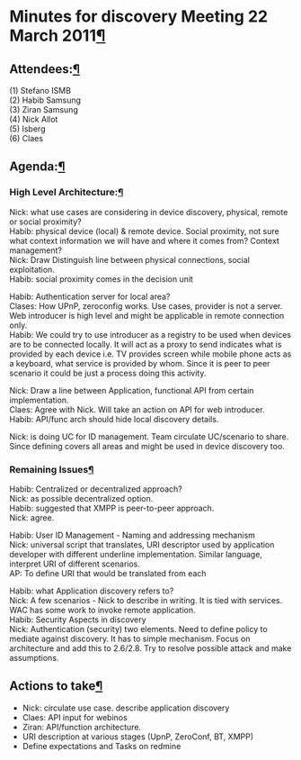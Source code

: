Minutes for discovery Meeting 22 March 2011[¶](#Minutes-for-discovery-Meeting-22-March-2011)
============================================================================================

Attendees:[¶](#Attendees)
-------------------------

\(1) Stefano ISMB\
(2) Habib Samsung\
(3) Ziran Samsung\
(4) Nick Allot\
(5) Isberg\
(6) Claes

Agenda:[¶](#Agenda)
-------------------

### High Level Architecture:[¶](#High-Level-Architecture)

Nick: what use cases are considering in device discovery, physical,
remote or social proximity?\
Habib: physical device (local) & remote device. Social proximity, not
sure what context information we will have and where it comes from?
Context management?\
Nick: Draw Distinguish line between physical connections, social
exploitation.\
Habib: social proximity comes in the decision unit

Habib: Authentication server for local area?\
Clases: How UPnP, zeroconfig works. Use cases, provider is not a server.
Web introducer is high level and might be applicable in remote
connection only.\
Habib: We could try to use introducer as a registry to be used when
devices are to be connected locally. It will act as a proxy to send
indicates what is provided by each device i.e. TV provides screen while
mobile phone acts as a keyboard, what service is provided by whom. Since
it is peer to peer scenario it could be just a process doing this
activity.

Nick: Draw a line between Application, functional API from certain
implementation.\
Claes: Agree with Nick. Will take an action on API for web introducer.\
Habib: API/func arch should hide local discovery details.

Nick: is doing UC for ID management. Team circulate UC/scenario to
share. Since defining covers all areas and might be used in device
discovery too.

### Remaining Issues[¶](#Remaining-Issues)

Habib: Centralized or decentralized approach?\
 Nick: as possible decentralized option.\
Habib: suggested that XMPP is peer-to-peer approach.\
Nick: agree.

Habib: User ID Management - Naming and addressing mechanism\
Nick: universal script that translates, URI descriptor used by
application developer with different underline implementation. Similar
language, interpret URI of different scenarios.\
AP: To define URI that would be translated from each

Habib: what Application discovery refers to?\
Nick: A few scenarios - Nick to describe in writing. It is tied with
services. WAC has some work to invoke remote application.\
Habib: Security Aspects in discovery\
Nick: Authentication (security) two elements. Need to define policy to
mediate against discovery. It has to simple mechanism. Focus on
architecture and add this to 2.6/2.8. Try to resolve possible attack and
make assumptions.

Actions to take[¶](#Actions-to-take)
------------------------------------

-   Nick: circulate use case. describe application discovery
-   Claes: API input for webinos
-   Ziran: API/function architecture.
-   URI description at various stages (UpnP, ZeroConf, BT, XMPP)
-   Define expectations and Tasks on redmine

